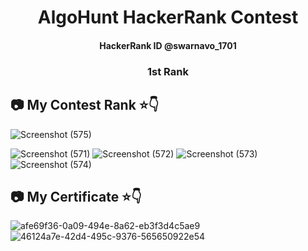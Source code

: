
<h1 align="center"> AlgoHunt HackerRank Contest  </h1>

<h4 align="center"> HackerRank ID @swarnavo_1701 </h4>
<h3 align="center"> 1st Rank  </h3>

## 📷 My Contest Rank ⭐👇

![Screenshot (575)](https://github.com/swarnavopramanik/AlgoHunt/assets/105142693/c4e77bdf-982a-4386-bbd8-946596e3d1de)

![Screenshot (571)](https://github.com/swarnavopramanik/AlgoHunt/assets/105142693/72b73258-25d9-4ab2-a8b7-fbf0fc60360f)
![Screenshot (572)](https://github.com/swarnavopramanik/AlgoHunt/assets/105142693/b8e8e043-06ae-4156-9573-1b214ba1fe09)
![Screenshot (573)](https://github.com/swarnavopramanik/AlgoHunt/assets/105142693/77817556-f8db-40d0-b5b9-2082e9fae4f7)
![Screenshot (574)](https://github.com/swarnavopramanik/AlgoHunt/assets/105142693/43a4b85b-a440-45f0-b3ca-f2fbfaa27277)

## 📷 My Certificate ⭐👇

![afe69f36-0a09-494e-8a62-eb3f3d4c5ae9](https://github.com/swarnavopramanik/AlgoHunt/assets/105142693/e7112c2a-b073-414f-9e44-73800dc12738)
![46124a7e-42d4-495c-9376-565650922e54](https://github.com/swarnavopramanik/AlgoHunt/assets/105142693/cfea30be-5b69-4f03-a955-da0722af1fc8)
